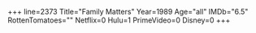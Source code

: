 +++
line=2373
Title="Family Matters"
Year=1989
Age="all"
IMDb="6.5"
RottenTomatoes=""
Netflix=0
Hulu=1
PrimeVideo=0
Disney=0
+++

